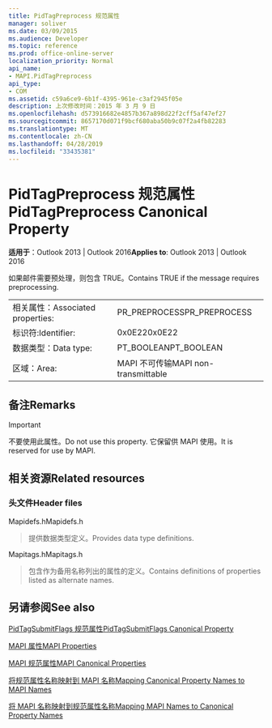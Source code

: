 ```yaml
---
title: PidTagPreprocess 规范属性
manager: soliver
ms.date: 03/09/2015
ms.audience: Developer
ms.topic: reference
ms.prod: office-online-server
localization_priority: Normal
api_name:
- MAPI.PidTagPreprocess
api_type:
- COM
ms.assetid: c59a6ce9-6b1f-4395-961e-c3af2945f05e
description: 上次修改时间：2015 年 3 月 9 日
ms.openlocfilehash: d573916682e4857b367a898d22f2cff5af47ef27
ms.sourcegitcommit: 8657170d071f9bcf680aba50b9c07f2a4fb82283
ms.translationtype: MT
ms.contentlocale: zh-CN
ms.lasthandoff: 04/28/2019
ms.locfileid: "33435381"
---
```

# <a name="pidtagpreprocess-canonical-property"></a><span data-ttu-id="09db3-103">PidTagPreprocess 规范属性</span><span class="sxs-lookup"><span data-stu-id="09db3-103">PidTagPreprocess Canonical Property</span></span>

  
  
<span data-ttu-id="09db3-104">**适用于**：Outlook 2013 | Outlook 2016</span><span class="sxs-lookup"><span data-stu-id="09db3-104">**Applies to**: Outlook 2013 | Outlook 2016</span></span> 
  
<span data-ttu-id="09db3-105">如果邮件需要预处理，则包含 TRUE。</span><span class="sxs-lookup"><span data-stu-id="09db3-105">Contains TRUE if the message requires preprocessing.</span></span>
  
|||
|:-----|:-----|
|<span data-ttu-id="09db3-106">相关属性：</span><span class="sxs-lookup"><span data-stu-id="09db3-106">Associated properties:</span></span>  <br/> |<span data-ttu-id="09db3-107">PR_PREPROCESS</span><span class="sxs-lookup"><span data-stu-id="09db3-107">PR_PREPROCESS</span></span>  <br/> |
|<span data-ttu-id="09db3-108">标识符:</span><span class="sxs-lookup"><span data-stu-id="09db3-108">Identifier:</span></span>  <br/> |<span data-ttu-id="09db3-109">0x0E22</span><span class="sxs-lookup"><span data-stu-id="09db3-109">0x0E22</span></span>  <br/> |
|<span data-ttu-id="09db3-110">数据类型：</span><span class="sxs-lookup"><span data-stu-id="09db3-110">Data type:</span></span>  <br/> |<span data-ttu-id="09db3-111">PT_BOOLEAN</span><span class="sxs-lookup"><span data-stu-id="09db3-111">PT_BOOLEAN</span></span>  <br/> |
|<span data-ttu-id="09db3-112">区域：</span><span class="sxs-lookup"><span data-stu-id="09db3-112">Area:</span></span>  <br/> |<span data-ttu-id="09db3-113">MAPI 不可传输</span><span class="sxs-lookup"><span data-stu-id="09db3-113">MAPI non-transmittable</span></span>  <br/> |
   
## <a name="remarks"></a><span data-ttu-id="09db3-114">备注</span><span class="sxs-lookup"><span data-stu-id="09db3-114">Remarks</span></span>

> [!IMPORTANT]
> <span data-ttu-id="09db3-115">不要使用此属性。</span><span class="sxs-lookup"><span data-stu-id="09db3-115">Do not use this property.</span></span> <span data-ttu-id="09db3-116">它保留供 MAPI 使用。</span><span class="sxs-lookup"><span data-stu-id="09db3-116">It is reserved for use by MAPI.</span></span> 
  
## <a name="related-resources"></a><span data-ttu-id="09db3-117">相关资源</span><span class="sxs-lookup"><span data-stu-id="09db3-117">Related resources</span></span>

### <a name="header-files"></a><span data-ttu-id="09db3-118">头文件</span><span class="sxs-lookup"><span data-stu-id="09db3-118">Header files</span></span>

<span data-ttu-id="09db3-119">Mapidefs.h</span><span class="sxs-lookup"><span data-stu-id="09db3-119">Mapidefs.h</span></span>
  
> <span data-ttu-id="09db3-120">提供数据类型定义。</span><span class="sxs-lookup"><span data-stu-id="09db3-120">Provides data type definitions.</span></span>
    
<span data-ttu-id="09db3-121">Mapitags.h</span><span class="sxs-lookup"><span data-stu-id="09db3-121">Mapitags.h</span></span>
  
> <span data-ttu-id="09db3-122">包含作为备用名称列出的属性的定义。</span><span class="sxs-lookup"><span data-stu-id="09db3-122">Contains definitions of properties listed as alternate names.</span></span>
    
## <a name="see-also"></a><span data-ttu-id="09db3-123">另请参阅</span><span class="sxs-lookup"><span data-stu-id="09db3-123">See also</span></span>



[<span data-ttu-id="09db3-124">PidTagSubmitFlags 规范属性</span><span class="sxs-lookup"><span data-stu-id="09db3-124">PidTagSubmitFlags Canonical Property</span></span>](pidtagsubmitflags-canonical-property.md)


[<span data-ttu-id="09db3-125">MAPI 属性</span><span class="sxs-lookup"><span data-stu-id="09db3-125">MAPI Properties</span></span>](mapi-properties.md)
  
[<span data-ttu-id="09db3-126">MAPI 规范属性</span><span class="sxs-lookup"><span data-stu-id="09db3-126">MAPI Canonical Properties</span></span>](mapi-canonical-properties.md)
  
[<span data-ttu-id="09db3-127">将规范属性名称映射到 MAPI 名称</span><span class="sxs-lookup"><span data-stu-id="09db3-127">Mapping Canonical Property Names to MAPI Names</span></span>](mapping-canonical-property-names-to-mapi-names.md)
  
[<span data-ttu-id="09db3-128">将 MAPI 名称映射到规范属性名称</span><span class="sxs-lookup"><span data-stu-id="09db3-128">Mapping MAPI Names to Canonical Property Names</span></span>](mapping-mapi-names-to-canonical-property-names.md)

